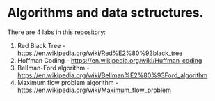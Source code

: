# Algorithms and data sctructures. 
There are 4 labs in this repository:
  1. Red Black Tree - https://en.wikipedia.org/wiki/Red%E2%80%93black_tree
  2. Hoffman Coding - https://en.wikipedia.org/wiki/Huffman_coding
  3. Bellman-Ford algorithm - https://en.wikipedia.org/wiki/Bellman%E2%80%93Ford_algorithm
  4. Maximum flow problem algorithm - https://en.wikipedia.org/wiki/Maximum_flow_problem
